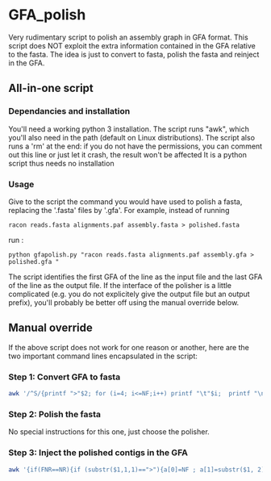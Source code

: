 # GFA_polish
Very rudimentary script to polish an assembly graph in GFA format. This script does NOT exploit the extra information contained in the GFA relative to the fasta. The idea is just to convert to fasta, polish the fasta and reinject in the GFA.

## All-in-one script

### Dependancies and installation
You'll need a working python 3 installation. The script runs "awk", which you'll also need in the path (default on Linux distributions). 
The script also runs a 'rm' at the end: if you do not have the permissions, you can comment out this line or just let it crash, the result won't be affected
It is a python script thus needs no installation

### Usage
Give to the script the command you would have used to polish a fasta, replacing the '.fasta' files by '.gfa'. For example, instead of running
```
racon reads.fasta alignments.paf assembly.fasta > polished.fasta
```
run :
```
python gfapolish.py "racon reads.fasta alignments.paf assembly.gfa > polished.gfa "

```
The script identifies the first GFA of the line as the input file and the last GFA of the line as the output file. 
If the interface of the polisher is a little complicated (e.g. you do not explicitely give the output file but an output prefix), you'll probably be better off using the manual override below.

## Manual override
If the above script does not work for one reason or another, here are the two important command lines encapsulated in the script:
### Step 1: Convert GFA to fasta

```bash
awk '/^S/{printf ">"$2; for (i=4; i<=NF;i++) printf "\t"$i;  printf "\n"$3"\n"}' old_gfa.gfa > unpolished.fasta
```

### Step 2: Polish the fasta

No special instructions for this one, just choose the polisher.

### Step 3: Inject the polished contigs in the GFA

```bash
awk '{if(FNR==NR){if (substr($1,1,1)==">"){a[0]=NF ; a[1]=substr($1, 2); for (i=2; i<=NF;i++) a[i]="\t"$i}else {printf "S\t"a[1]"\t"$1; for (i=2; i<=a[0];i++) printf a[i]; printf("\n")}}else{if(substr($1,1,1)=="L") {print}}}' polished.fasta old_gfa.gfa > new_gfa.gfa
```

